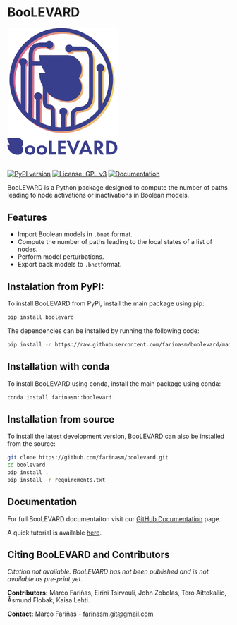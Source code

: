 # BooLEVARD

<a href="Logo">
    <img src="https://github.com/farinasm/boolevard/blob/main/docs/Logo.svg" alt="Logo" width="250">
</a>
<br><br>

[![PyPI version](https://img.shields.io/pypi/v/boolevard)](PYPIPACKAGE)
[![License: GPL v3](https://img.shields.io/badge/License-GPLv3-blue.svg)](https://github.com/farinasm/boolevard/blob/main/LICENSE/)
[![Documentation](https://img.shields.io/badge/docs-latest-brightgreen.svg)](https://github.com/farinasm/boolevard/)

BooLEVARD is a Python package designed to compute the number of paths leading to node activations or inactivations in Boolean models.

## Features
- Import Boolean models in `.bnet` format.
- Compute the number of paths leading to the local states of a list of nodes.
- Perform model perturbations.
- Export back models to `.bnet`format.

## Instalation from PyPI:

To install BooLEVARD from PyPi, install the main package using pip:

```bash
pip install boolevard
```

The dependencies can be installed by running the following code:

```bash
pip install -r https://raw.githubusercontent.com/farinasm/boolevard/main/requirements.txt
```

## Installation with conda

To install BooLEVARD using conda, install the main package using conda:

```bash
conda install farinasm::boolevard
```

## Installation from source

To install the latest development version, BooLEVARD can also be installed from the source:

```bash
git clone https://github.com/farinasm/boolevard.git
cd boolevard
pip install .
pip install -r requirements.txt
```

## Documentation
For full BooLEVARD documentaiton visit our [GitHub Documentation](https://farinasm.github.io/boolevard) page.

A quick tutorial is available [here](https://github.com/farinasm/boolevard/tree/main/tutorial).

## Citing BooLEVARD and Contributors

*Citation not available. BooLEVARD has not been published and is not available as pre-print yet.* 

**Contributors:** Marco Fariñas, Eirini Tsirvouli, John Zobolas, Tero Aittokallio, Åsmund Flobak, Kaisa Lehti.

**Contact:** Marco Fariñas - farinasm.git@gmail.com
